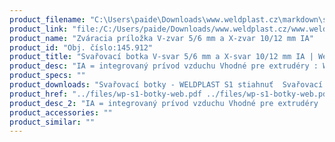 ```yaml
---
product_filename: "C:\Users\paide\Downloads\www.weldplast.cz\markdown\svarovaci-botka-v-svar-56-mm-a-x-svar-1012-mm-ia.md"
product_link: "file:/C:/Users/paide/Downloads/www.weldplast.cz/www.weldplast.cz/sk/svarovaci-botka-v-svar-56-mm-a-x-svar-1012-mm-ia"
product_name: "Zváracia príložka V-zvar 5/6 mm a X-zvar 10/12 mm IA"
product_id: "Obj. číslo:145.912"
product_title: "Svařovací botka V-svar 5/6 mm a X-svar 10/12 mm IA | Weldplast"
product_desc: "IA = integrovaný prívod vzduchu Vhodné pre extrudéry : WELDPLAST S2FUSION 1FUSION 2FUSION 3FUSION 3C"
product_specs: ""
product_downloads: "Svařovací botky - WELDPLAST S1 stiahnuť  Svařovací botky - FUSION 2/3/3C WELDPLAST S2 stiahnuť  Svařovací botky - WELDPLAST S2 PVC S4 S6 stiahnuť"
product_href: "../files/wp-s1-botky-web.pdf ../files/wp-s1-botky-web.pdf ../files/prehled-botek-fusion-2-3-3c-weldplast-s21.pdf ../files/prehled-botek-fusion-2-3-3c-weldplast-s21.pdf ../files/prehled-botek-weldplast-s2pvc-s4-s62.pdf ../files/prehled-botek-weldplast-s2pvc-s4-s62.pdf"
product_desc_2: "IA = integrovaný prívod vzduchu Vhodné pre extrudéry : WELDPLAST S2FUSION 1FUSION 2FUSION 3FUSION 3C"
product_accessories: ""
product_similar: ""
---
```

